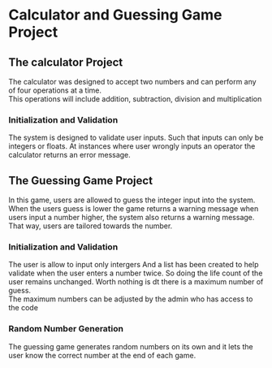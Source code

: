# Calculator and Guessing Game Project
## The calculator Project

The calculator was designed to accept two numbers and can perform any of four operations at a time.  
This operations will include addition, subtraction, division and multiplication  

### Initialization and Validation 

The system is designed to validate user inputs. Such that inputs can only be integers or floats.
At instances where user wrongly inputs an operator the calculator returns an error message.  



## The Guessing Game Project

In this game, users are allowed to guess the integer input into the system.  
When the users guess is lower the game returns a warning message 
when users input a number higher, the system also returns a warning message.  
That way, users are tailored towards the number.  
### Initialization and Validation 
The user is allow to input only intergers 
And a list has been created to help validate when the user enters a number twice. 
So doing the life count of the user remains unchanged. 
Worth nothing is dt there is a maximum number of guess.  
The maximum numbers can be adjusted by the admin who has access to the code 

### Random Number Generation 

The guessing game generates random numbers on its own and it lets the user know the correct number at the end of each game. 

